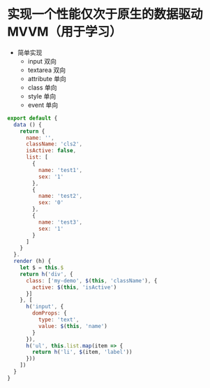# 实现一个性能仅次于原生的数据驱动 MVVM（用于学习）

* 简单实现
  * input 双向
  * textarea 双向
  * attribute 单向
  * class 单向
  * style 单向
  * event 单向

```javascript
export default {
  data () {
    return {
      name: '',
      className: 'cls2',
      isActive: false,
      list: [
        {
          name: 'test1',
          sex: '1'
        },
        {
          name: 'test2',
          sex: '0'
        },
        {
          name: 'test3',
          sex: '1'
        }
      ]
    }
  }.
  render (h) {
    let $ = this.$
    return h('div', {
      class: ['my-demo', $(this, 'className'), {
        active: $(this, 'isActive')
      }]
    }, [
      h('input', {
        domProps: {
          type: 'text',
          value: $(this, 'name')
        }
      }),
      h('ul', this.list.map(item => {
        return h('li', $(item, 'label'))
      }))
    ])
  }
}
```
